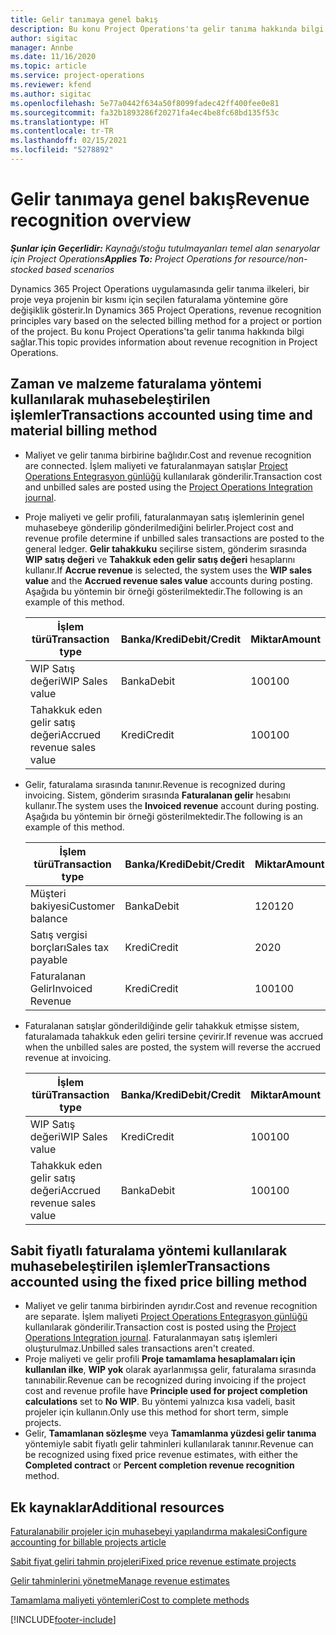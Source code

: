 ```yaml
---
title: Gelir tanımaya genel bakış
description: Bu konu Project Operations'ta gelir tanıma hakkında bilgi sağlar.
author: sigitac
manager: Annbe
ms.date: 11/16/2020
ms.topic: article
ms.service: project-operations
ms.reviewer: kfend
ms.author: sigitac
ms.openlocfilehash: 5e77a0442f634a50f8099fadec42ff400fee0e81
ms.sourcegitcommit: fa32b1893286f20271fa4ec4be8fc68bd135f53c
ms.translationtype: HT
ms.contentlocale: tr-TR
ms.lasthandoff: 02/15/2021
ms.locfileid: "5278892"
---
```

# <a name="revenue-recognition-overview"></a><span data-ttu-id="2a843-103">Gelir tanımaya genel bakış</span><span class="sxs-lookup"><span data-stu-id="2a843-103">Revenue recognition overview</span></span>

<span data-ttu-id="2a843-104">_**Şunlar için Geçerlidir:** Kaynağı/stoğu tutulmayanları temel alan senaryolar için Project Operations_</span><span class="sxs-lookup"><span data-stu-id="2a843-104">_**Applies To:** Project Operations for resource/non-stocked based scenarios_</span></span>

<span data-ttu-id="2a843-105">Dynamics 365 Project Operations uygulamasında gelir tanıma ilkeleri, bir proje veya projenin bir kısmı için seçilen faturalama yöntemine göre değişiklik gösterir.</span><span class="sxs-lookup"><span data-stu-id="2a843-105">In Dynamics 365 Project Operations, revenue recognition principles vary based on the selected billing method for a project or portion of the project.</span></span> <span data-ttu-id="2a843-106">Bu konu Project Operations'ta gelir tanıma hakkında bilgi sağlar.</span><span class="sxs-lookup"><span data-stu-id="2a843-106">This topic provides information about revenue recognition in Project Operations.</span></span>

## <a name="transactions-accounted-using-time-and-material-billing-method"></a><span data-ttu-id="2a843-107">Zaman ve malzeme faturalama yöntemi kullanılarak muhasebeleştirilen işlemler</span><span class="sxs-lookup"><span data-stu-id="2a843-107">Transactions accounted using time and material billing method</span></span>

- <span data-ttu-id="2a843-108">Maliyet ve gelir tanıma birbirine bağlıdır.</span><span class="sxs-lookup"><span data-stu-id="2a843-108">Cost and revenue recognition are connected.</span></span> <span data-ttu-id="2a843-109">İşlem maliyeti ve faturalanmayan satışlar [Project Operations Entegrasyon günlüğü](../project-accounting/project-operations-integration-journal.md) kullanılarak gönderilir.</span><span class="sxs-lookup"><span data-stu-id="2a843-109">Transaction cost and unbilled sales are posted using the [Project Operations Integration journal](../project-accounting/project-operations-integration-journal.md).</span></span>
- <span data-ttu-id="2a843-110">Proje maliyeti ve gelir profili, faturalanmayan satış işlemlerinin genel muhasebeye gönderilip gönderilmediğini belirler.</span><span class="sxs-lookup"><span data-stu-id="2a843-110">Project cost and revenue profile determine if unbilled sales transactions are posted to the general ledger.</span></span> <span data-ttu-id="2a843-111">**Gelir tahakkuku** seçilirse sistem, gönderim sırasında **WIP satış değeri** ve **Tahakkuk eden gelir satış değeri** hesaplarını kullanır.</span><span class="sxs-lookup"><span data-stu-id="2a843-111">If **Accrue revenue** is selected, the system uses the **WIP sales value** and the **Accrued revenue sales value** accounts during posting.</span></span> <span data-ttu-id="2a843-112">Aşağıda bu yöntemin bir örneği gösterilmektedir.</span><span class="sxs-lookup"><span data-stu-id="2a843-112">The following is an example of this method.</span></span>  

  | <span data-ttu-id="2a843-113">İşlem türü</span><span class="sxs-lookup"><span data-stu-id="2a843-113">Transaction type</span></span> | <span data-ttu-id="2a843-114">Banka/Kredi</span><span class="sxs-lookup"><span data-stu-id="2a843-114">Debit/Credit</span></span> | <span data-ttu-id="2a843-115">Miktar</span><span class="sxs-lookup"><span data-stu-id="2a843-115">Amount</span></span> |
  | --- | --- | --- |
  | <span data-ttu-id="2a843-116">WIP Satış değeri</span><span class="sxs-lookup"><span data-stu-id="2a843-116">WIP Sales value</span></span> | <span data-ttu-id="2a843-117">Banka</span><span class="sxs-lookup"><span data-stu-id="2a843-117">Debit</span></span> | <span data-ttu-id="2a843-118">100</span><span class="sxs-lookup"><span data-stu-id="2a843-118">100</span></span> |
  | <span data-ttu-id="2a843-119">Tahakkuk eden gelir satış değeri</span><span class="sxs-lookup"><span data-stu-id="2a843-119">Accrued revenue sales value</span></span> | <span data-ttu-id="2a843-120">Kredi</span><span class="sxs-lookup"><span data-stu-id="2a843-120">Credit</span></span> | <span data-ttu-id="2a843-121">100</span><span class="sxs-lookup"><span data-stu-id="2a843-121">100</span></span> |

- <span data-ttu-id="2a843-122">Gelir, faturalama sırasında tanınır.</span><span class="sxs-lookup"><span data-stu-id="2a843-122">Revenue is recognized during invoicing.</span></span> <span data-ttu-id="2a843-123">Sistem, gönderim sırasında **Faturalanan gelir** hesabını kullanır.</span><span class="sxs-lookup"><span data-stu-id="2a843-123">The system uses the **Invoiced revenue** account during posting.</span></span> <span data-ttu-id="2a843-124">Aşağıda bu yöntemin bir örneği gösterilmektedir.</span><span class="sxs-lookup"><span data-stu-id="2a843-124">The following is an example of this method.</span></span>  

  | <span data-ttu-id="2a843-125">İşlem türü</span><span class="sxs-lookup"><span data-stu-id="2a843-125">Transaction type</span></span> | <span data-ttu-id="2a843-126">Banka/Kredi</span><span class="sxs-lookup"><span data-stu-id="2a843-126">Debit/Credit</span></span> | <span data-ttu-id="2a843-127">Miktar</span><span class="sxs-lookup"><span data-stu-id="2a843-127">Amount</span></span> |
  | --- | --- | --- |
  | <span data-ttu-id="2a843-128">Müşteri bakiyesi</span><span class="sxs-lookup"><span data-stu-id="2a843-128">Customer balance</span></span> | <span data-ttu-id="2a843-129">Banka</span><span class="sxs-lookup"><span data-stu-id="2a843-129">Debit</span></span> | <span data-ttu-id="2a843-130">120</span><span class="sxs-lookup"><span data-stu-id="2a843-130">120</span></span> |
  | <span data-ttu-id="2a843-131">Satış vergisi borçları</span><span class="sxs-lookup"><span data-stu-id="2a843-131">Sales tax payable</span></span> | <span data-ttu-id="2a843-132">Kredi</span><span class="sxs-lookup"><span data-stu-id="2a843-132">Credit</span></span> | <span data-ttu-id="2a843-133">20</span><span class="sxs-lookup"><span data-stu-id="2a843-133">20</span></span> |
  | <span data-ttu-id="2a843-134">Faturalanan Gelir</span><span class="sxs-lookup"><span data-stu-id="2a843-134">Invoiced Revenue</span></span> | <span data-ttu-id="2a843-135">Kredi</span><span class="sxs-lookup"><span data-stu-id="2a843-135">Credit</span></span> | <span data-ttu-id="2a843-136">100</span><span class="sxs-lookup"><span data-stu-id="2a843-136">100</span></span> |

- <span data-ttu-id="2a843-137">Faturalanan satışlar gönderildiğinde gelir tahakkuk etmişse sistem, faturalamada tahakkuk eden geliri tersine çevirir.</span><span class="sxs-lookup"><span data-stu-id="2a843-137">If revenue was accrued when the unbilled sales are posted, the system will reverse the accrued revenue at invoicing.</span></span>

  | <span data-ttu-id="2a843-138">İşlem türü</span><span class="sxs-lookup"><span data-stu-id="2a843-138">Transaction type</span></span> | <span data-ttu-id="2a843-139">Banka/Kredi</span><span class="sxs-lookup"><span data-stu-id="2a843-139">Debit/Credit</span></span> | <span data-ttu-id="2a843-140">Miktar</span><span class="sxs-lookup"><span data-stu-id="2a843-140">Amount</span></span> |
  | --- | --- | --- |
  | <span data-ttu-id="2a843-141">WIP Satış değeri</span><span class="sxs-lookup"><span data-stu-id="2a843-141">WIP Sales value</span></span> | <span data-ttu-id="2a843-142">Kredi</span><span class="sxs-lookup"><span data-stu-id="2a843-142">Credit</span></span> | <span data-ttu-id="2a843-143">100</span><span class="sxs-lookup"><span data-stu-id="2a843-143">100</span></span> |
  | <span data-ttu-id="2a843-144">Tahakkuk eden gelir satış değeri</span><span class="sxs-lookup"><span data-stu-id="2a843-144">Accrued revenue sales value</span></span> | <span data-ttu-id="2a843-145">Banka</span><span class="sxs-lookup"><span data-stu-id="2a843-145">Debit</span></span> | <span data-ttu-id="2a843-146">100</span><span class="sxs-lookup"><span data-stu-id="2a843-146">100</span></span> |

## <a name="transactions-accounted-using-the-fixed-price-billing-method"></a><span data-ttu-id="2a843-147">Sabit fiyatlı faturalama yöntemi kullanılarak muhasebeleştirilen işlemler</span><span class="sxs-lookup"><span data-stu-id="2a843-147">Transactions accounted using the fixed price billing method</span></span>

- <span data-ttu-id="2a843-148">Maliyet ve gelir tanıma birbirinden ayrıdır.</span><span class="sxs-lookup"><span data-stu-id="2a843-148">Cost and revenue recognition are separate.</span></span> <span data-ttu-id="2a843-149">İşlem maliyeti [Project Operations Entegrasyon günlüğü](../project-accounting/project-operations-integration-journal.md) kullanılarak gönderilir.</span><span class="sxs-lookup"><span data-stu-id="2a843-149">Transaction cost is posted using the [Project Operations Integration journal](../project-accounting/project-operations-integration-journal.md).</span></span> <span data-ttu-id="2a843-150">Faturalanmayan satış işlemleri oluşturulmaz.</span><span class="sxs-lookup"><span data-stu-id="2a843-150">Unbilled sales transactions aren't created.</span></span>
- <span data-ttu-id="2a843-151">Proje maliyeti ve gelir profili **Proje tamamlama hesaplamaları için kullanılan ilke**, **WIP yok** olarak ayarlanmışsa gelir, faturalama sırasında tanınabilir.</span><span class="sxs-lookup"><span data-stu-id="2a843-151">Revenue can be recognized during invoicing if the project cost and revenue profile have **Principle used for project completion calculations** set to **No WIP**.</span></span> <span data-ttu-id="2a843-152">Bu yöntemi yalnızca kısa vadeli, basit projeler için kullanın.</span><span class="sxs-lookup"><span data-stu-id="2a843-152">Only use this method for short term, simple projects.</span></span>
- <span data-ttu-id="2a843-153">Gelir, **Tamamlanan sözleşme** veya **Tamamlanma yüzdesi gelir tanıma** yöntemiyle sabit fiyatlı gelir tahminleri kullanılarak tanınır.</span><span class="sxs-lookup"><span data-stu-id="2a843-153">Revenue can be recognized using fixed price revenue estimates, with either the **Completed contract** or **Percent completion revenue recognition** method.</span></span>

## <a name="additional-resources"></a><span data-ttu-id="2a843-154">Ek kaynaklar</span><span class="sxs-lookup"><span data-stu-id="2a843-154">Additional resources</span></span>
[<span data-ttu-id="2a843-155">Faturalanabilir projeler için muhasebeyi yapılandırma makalesi</span><span class="sxs-lookup"><span data-stu-id="2a843-155">Configure accounting for billable projects article</span></span>](../project-accounting/configure-accounting-billable-projects.md)

[<span data-ttu-id="2a843-156">Sabit fiyat geliri tahmin projeleri</span><span class="sxs-lookup"><span data-stu-id="2a843-156">Fixed price revenue estimate projects</span></span>](rev-rec-percentage-completion-method.md)

[<span data-ttu-id="2a843-157">Gelir tahminlerini yönetme</span><span class="sxs-lookup"><span data-stu-id="2a843-157">Manage revenue estimates</span></span>](rev-rec-completed-contract-method.md)

[<span data-ttu-id="2a843-158">Tamamlama maliyeti yöntemleri</span><span class="sxs-lookup"><span data-stu-id="2a843-158">Cost to complete methods</span></span>](cost-complete-methods.md)


[!INCLUDE[footer-include](../includes/footer-banner.md)]
